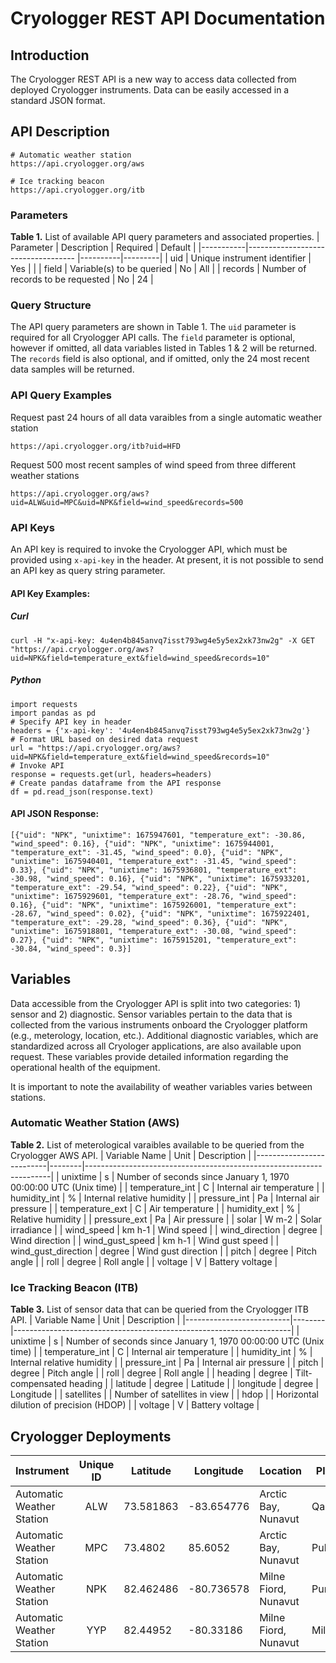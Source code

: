# Cryologger REST API Documentation

## Introduction
The Cryologger REST API is a new way to access data collected from deployed Cryologger instruments. Data can be easily accessed in a standard JSON format. 

## API Description

```
# Automatic weather station
https://api.cryologger.org/aws

# Ice tracking beacon
https://api.cryologger.org/itb
```

### Parameters

**Table 1.**  List of available API query parameters and associated properties. 
| Parameter | Description                        | Required | Default |
|-----------|----------------------------------- |----------|---------|
| uid       | Unique instrument identifier       | Yes      |         |
| field     | Variable(s) to be queried          | No       | All     |
| records   | Number of records to be requested  | No       | 24      |

### Query Structure

The API query parameters are shown in Table 1. The `uid` parameter is required for all Cryologger API calls. The `field` parameter is optional, however if omitted, all data variables listed in Tables 1 & 2 will be returned. The `records` field is also optional, and if omitted, only the 24 most recent data samples will be returned.

### API Query Examples

Request past 24 hours of all data varaibles from a single automatic weather station
```
https://api.cryologger.org/itb?uid=HFD
```
Request 500 most recent samples of wind speed from three different weather stations
```
https://api.cryologger.org/aws?uid=ALW&uid=MPC&uid=NPK&field=wind_speed&records=500
```

### API Keys
An API key is required to invoke the Cryologger API, which must be provided using `x-api-key` in the header. At present, it is not possible to send an API key as query string parameter.

#### API Key Examples:

##### Curl
```
curl -H "x-api-key: 4u4en4b845anvq7isst793wg4e5y5ex2xk73nw2g" -X GET "https://api.cryologger.org/aws?uid=NPK&field=temperature_ext&field=wind_speed&records=10"
```

##### Python
```
import requests
import pandas as pd
# Specify API key in header
headers = {'x-api-key': '4u4en4b845anvq7isst793wg4e5y5ex2xk73nw2g'}
# Format URL based on desired data request
url = "https://api.cryologger.org/aws?uid=NPK&field=temperature_ext&field=wind_speed&records=10"
# Invoke API
response = requests.get(url, headers=headers)
# Create pandas dataframe from the API response
df = pd.read_json(response.text)
```

#### API JSON Response:

```
[{"uid": "NPK", "unixtime": 1675947601, "temperature_ext": -30.86, "wind_speed": 0.16}, {"uid": "NPK", "unixtime": 1675944001, "temperature_ext": -31.45, "wind_speed": 0.0}, {"uid": "NPK", "unixtime": 1675940401, "temperature_ext": -31.45, "wind_speed": 0.33}, {"uid": "NPK", "unixtime": 1675936801, "temperature_ext": -30.98, "wind_speed": 0.16}, {"uid": "NPK", "unixtime": 1675933201, "temperature_ext": -29.54, "wind_speed": 0.22}, {"uid": "NPK", "unixtime": 1675929601, "temperature_ext": -28.76, "wind_speed": 0.16}, {"uid": "NPK", "unixtime": 1675926001, "temperature_ext": -28.67, "wind_speed": 0.02}, {"uid": "NPK", "unixtime": 1675922401, "temperature_ext": -29.28, "wind_speed": 0.36}, {"uid": "NPK", "unixtime": 1675918801, "temperature_ext": -30.08, "wind_speed": 0.27}, {"uid": "NPK", "unixtime": 1675915201, "temperature_ext": -30.84, "wind_speed": 0.3}]
```

## Variables

Data accessible from the Cryologger API is split into two categories: 1) sensor and 2) diagnostic. Sensor variables pertain to the data that is collected from the various instruments onboard the Cryologger platform (e.g., meterology, location, etc.). Additional diagnostic variables, which are standardized across all Cryologer applications, are also available upon request. These variables provide detailed information regarding the operational health of the equipment.

It is important to note the availability of weather variables varies between stations.

### Automatic Weather Station (AWS)

**Table 2.**  List of meterological varaibles available to be queried from the Cryologger AWS API. 
| Variable Name            | Unit   | Description                                                         | 
|--------------------------|--------|---------------------------------------------------------------------|
| unixtime                 | s      | Number of seconds since January 1, 1970 00:00:00 UTC (Unix time)    |
| temperature_int          | C      | Internal air temperature                                            |
| humidity_int             | %      | Internal relative humidity                                          |
| pressure_int             | Pa     | Internal air pressure                                               |
| temperature_ext          | C      | Air temperature                                                     |
| humidity_ext             | %      | Relative humidity                                                   |
| pressure_ext             | Pa     | Air pressure                                                        |
| solar                    | W m-2  | Solar irradiance                                                    |
| wind_speed               | km h-1 | Wind speed                                                          |
| wind_direction           | degree | Wind direction                                                      |
| wind_gust_speed          | km h-1 | Wind gust speed                                                     |
| wind_gust_direction      | degree | Wind gust direction                                                 |
| pitch                    | degree | Pitch angle                                                         |
| roll                     | degree | Roll angle                                                          |
| voltage                  | V      | Battery voltage                                                     |

### Ice Tracking Beacon (ITB)

**Table 3.**  List of sensor data that can be queried from the Cryologger ITB API. 
| Variable Name            | Unit   | Description                                                         | 
|--------------------------|--------|---------------------------------------------------------------------|
| unixtime                 | s      | Number of seconds since January 1, 1970 00:00:00 UTC (Unix time)    |
| temperature_int          | C      | Internal air temperature                                            |
| humidity_int             | %      | Internal relative humidity                                          |
| pressure_int             | Pa     | Internal air pressure                                               |
| pitch                    | degree | Pitch angle                                                         |
| roll                     | degree | Roll angle                                                          |
| heading                  | degree | Tilt-compensated heading                                            |
| latitude                 | degree | Latitude                                                            |
| longitude                | degree | Longitude                                                           |
| satellites               |        | Number of satellites in view                                        |
| hdop                     |        | Horizontal dilution of precision (HDOP)                             |
| voltage                  | V      | Battery voltage                                                     |


## Cryologger Deployments

| Instrument                | Unique ID | Latitude   | Longitude  | Location             | Place Name
|---------------------------|:---------:|------------|------------|----------------------|------------------|
| Automatic Weather Station	| ALW	      | 73.581863	 | -83.654776 | Arctic Bay, Nunavut  | Qakuqtaqtujut    |
| Automatic Weather Station | MPC	      | 73.4802	   | 85.6052    | Arctic Bay, Nunavut  | Pullataujaq      |
| Automatic Weather Station	| NPK	      | 82.462486  | -80.736578 | Milne Fiord, Nunavut | Purple Valley    |
| Automatic Weather Station | YYP	      | 82.44952   | -80.33186  | Milne Fiord, Nunavut | Milne Glacier    |

	
	

